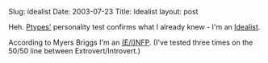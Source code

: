 Slug: idealist
Date: 2003-07-23
Title: Idealist
layout: post

Heh. <a href="http://ptypes.pitas.com/">Ptypes&#39;</a> personality test confirms what I already knew - I&#39;m an <a href="http://www.geocities.com/ptypes/idealist.html">Idealist</a>.

According to Myers Briggs I&#39;m an <a href="http://keirsey.com/personality/nf.html">(E/I)NFP</a>. (I&#39;ve tested three times on the 50/50 line between Extrovert/Introvert.)
